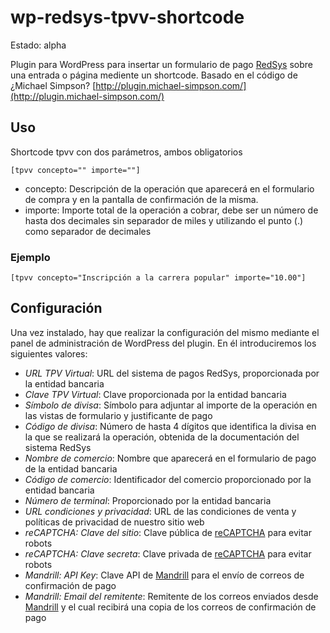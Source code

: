 # wp-redsys-tpvv-shortcode

Estado: alpha

Plugin para WordPress para insertar un formulario de pago [RedSys](http://www.redsys.es) sobre una entrada o página mediente un shortcode.
Basado en el código de ¿Michael Simpson? [http://plugin.michael-simpson.com/](http://plugin.michael-simpson.com/)

## Uso

Shortcode tpvv con dos parámetros, ambos obligatorios

	[tpvv concepto="" importe=""]

- concepto: Descripción de la operación que aparecerá en el formulario de compra y en la pantalla de confirmación de la misma.
- importe: Importe total de la operación a cobrar, debe ser un número de hasta dos decimales sin separador de miles y utilizando el punto (.) como separador de decimales

### Ejemplo

	[tpvv concepto="Inscripción a la carrera popular" importe="10.00"]

## Configuración

Una vez instalado, hay que realizar la configuración del mismo mediante el panel de administración de WordPress del plugin. En él introduciremos los siguientes valores:

- *URL TPV Virtual*: URL del sistema de pagos RedSys, proporcionada por la entidad bancaria
- *Clave TPV Virtual*: Clave proporcionada por la entidad bancaria
- *Símbolo de divisa*: Símbolo para adjuntar al importe de la operación en las vistas de formulario y justificante de pago
- *Código de divisa*: Número de hasta 4 dígitos que identifica la divisa en la que se realizará la operación, obtenida de la documentación del sistema RedSys
- *Nombre de comercio*: Nombre que aparecerá en el formulario de pago de la entidad bancaria
- *Código de comercio*: Identificador del comercio proporcionado por la entidad bancaria
- *Número de terminal*: Proporcionado por la entidad bancaria
- *URL condiciones y privacidad*: URL de las condiciones de venta y políticas de privacidad de nuestro sitio web
- *reCAPTCHA: Clave del sitio*: Clave pública de [reCAPTCHA](https://www.google.com/recaptcha) para evitar robots
- *reCAPTCHA: Clave secreta*: Clave privada de [reCAPTCHA](https://www.google.com/recaptcha) para evitar robots
- *Mandrill: API Key*: Clave API de [Mandrill](https://mandrillapp.com/) para el envío de correos de confirmación de pago
- *Mandrill: Email del remitente*: Remitente de los correos enviados desde [Mandrill](https://mandrillapp.com/) y el cual recibirá una copia de los correos de confirmación de pago
